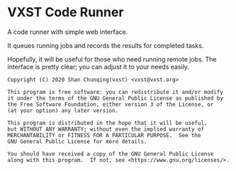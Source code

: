 # VXST Code Runner

A code runner with simple web interface.

It queues running jobs and records the results for completed tasks.

Hopefully, it will be useful for those who need running remote jobs.
The interface is pretty clear; you can adjust it to your needs easily.


```
Copyright (C) 2020 Shan Chunqing(vxst) <vxst@vxst.org>

This program is free software: you can redistribute it and/or modify
it under the terms of the GNU General Public License as published by
the Free Software Foundation, either version 3 of the License, or
(at your option) any later version.

This program is distributed in the hope that it will be useful,
but WITHOUT ANY WARRANTY; without even the implied warranty of
MERCHANTABILITY or FITNESS FOR A PARTICULAR PURPOSE.  See the
GNU General Public License for more details.

You should have received a copy of the GNU General Public License
along with this program.  If not, see <https://www.gnu.org/licenses/>.
```
